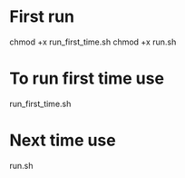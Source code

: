 # First run

chmod +x run_first_time.sh
chmod +x run.sh

# To run first time use
run_first_time.sh

# Next time use
run.sh
